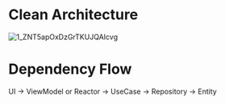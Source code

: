 # Clean Architecture

![1_ZNT5apOxDzGrTKUJQAIcvg](https://user-images.githubusercontent.com/61221666/114119707-24caa780-9926-11eb-84f9-2f4aaf0bc882.png)

# Dependency Flow
UI -> ViewModel or Reactor -> UseCase -> Repository -> Entity
